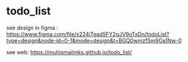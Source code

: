 # todo_list

see design in figma : https://www.figma.com/file/x224iTgad5FY2gJV9oTxDn/todoList?type=design&node-id=0-1&mode=design&t=BGQ0wmzfSm9Oa1Nw-0

see web: https://muhismailmks.github.io/todo_list/
